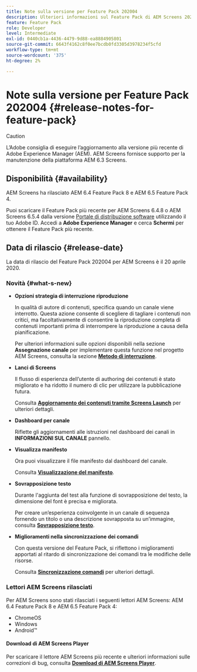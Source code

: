 ```yaml
---
title: Note sulla versione per Feature Pack 202004
description: Ulteriori informazioni sul Feature Pack di AEM Screens 202004 rilasciato il 20 aprile 2020.
feature: Feature Pack
role: Developer
level: Intermediate
exl-id: 0440cb1a-4436-4479-9d88-ea8884905801
source-git-commit: 6643f4162c8f0ee7bcdb0fd3305d3978234f5cfd
workflow-type: tm+mt
source-wordcount: '375'
ht-degree: 2%

---
```


# Note sulla versione per Feature Pack 202004 {#release-notes-for-feature-pack}

>[!CAUTION]
>
>L’Adobe consiglia di eseguire l’aggiornamento alla versione più recente di Adobe Experience Manager (AEM). AEM Screens fornisce supporto per la manutenzione della piattaforma AEM 6.3 Screens.

## Disponibilità {#availability}

AEM Screens ha rilasciato AEM 6.4 Feature Pack 8 e AEM 6.5 Feature Pack 4.

Puoi scaricare il Feature Pack più recente per AEM Screens 6.4.8 o AEM Screens 6.5.4 dalla versione [Portale di distribuzione software](https://experience.adobe.com/#/downloads/content/software-distribution/it/aem.html) utilizzando il tuo Adobe ID. Accedi a **Adobe Experience Manager** e cerca **Schermi** per ottenere il Feature Pack più recente.

## Data di rilascio {#release-date}

La data di rilascio del Feature Pack 202004 per AEM Screens è il 20 aprile 2020.

### Novità {#what-s-new}

* **Opzioni strategia di interruzione riproduzione**

  In qualità di autore di contenuti, specifica quando un canale viene interrotto. Questa azione consente di scegliere di tagliare i contenuti non critici, ma facoltativamente di consentire la riproduzione completa di contenuti importanti prima di interrompere la riproduzione a causa della pianificazione.

  Per ulteriori informazioni sulle opzioni disponibili nella sezione **Assegnazione canale** per implementare questa funzione nel progetto AEM Screens, consulta la sezione **[Metodo di interruzione](/help/user-guide/channel-assignment.md#interruption-method-channel)**.

* **Lanci di Screens**

  Il flusso di esperienza dell’utente di authoring dei contenuti è stato migliorato e ha ridotto il numero di clic per utilizzare la pubblicazione futura.

  Consulta **[Aggiornamento dei contenuti tramite Screens Launch](launches.md)** per ulteriori dettagli.

* **Dashboard per canale**

  Riflette gli aggiornamenti alle istruzioni nel dashboard dei canali in **INFORMAZIONI SUL CANALE** pannello.


* **Visualizza manifesto**

  Ora puoi visualizzare il file manifesto dal dashboard del canale.

  Consulta **[Visualizzazione del manifesto](/help/user-guide/managing-channels.md#view-manifest)**.

* **Sovrapposizione testo**

  Durante l&#39;aggiunta del test alla funzione di sovrapposizione del testo, la dimensione del font è precisa e migliorata.

  Per creare un’esperienza coinvolgente in un canale di sequenza fornendo un titolo o una descrizione sovrapposta su un’immagine, consulta **[Sovrapposizione testo](text-overlay.md)**.

* **Miglioramenti nella sincronizzazione dei comandi**

  Con questa versione del Feature Pack, si riflettono i miglioramenti apportati al ritardo di sincronizzazione dei comandi tra le modifiche delle risorse.

  Consulta **[Sincronizzazione comandi](using-command-sync.md)** per ulteriori dettagli.

### Lettori AEM Screens rilasciati

Per AEM Screens sono stati rilasciati i seguenti lettori AEM Screens: AEM 6.4 Feature Pack 8 e AEM 6.5 Feature Pack 4:

* ChromeOS
* Windows
* Android™

#### Download di AEM Screens Player

Per scaricare il lettore AEM Screens più recente e ulteriori informazioni sulle correzioni di bug, consulta **[Download di AEM Screens Player](https://download.macromedia.com/screens/)**.
